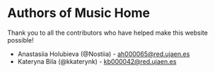 # Authors of Music Home

Thank you to all the contributors who have helped make this website possible!

- Anastasiia Holubieva (@Nostiia) - ah000065@red.ujaen.es
- Kateryna Bila (@kkaterynk) - kb000042@red.ujaen.es


